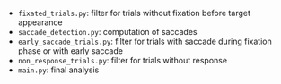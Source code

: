 - `fixated_trials.py`: filter for trials without fixation before target
appearance
- `saccade_detection.py`: computation of saccades
- `early_saccade_trials.py`: filter for trials with saccade during fixation phase or with early saccade
- `non_response_trials.py`: filter for trials without response
- `main.py`: final analysis
